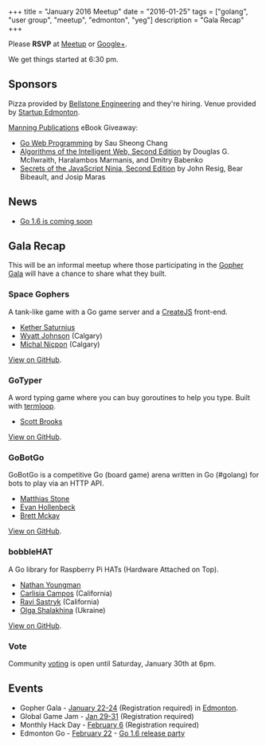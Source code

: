 +++
title = "January 2016 Meetup"
date = "2016-01-25"
tags = ["golang", "user group", "meetup", "edmonton", "yeg"]
description = "Gala Recap"
+++

Please **RSVP** at [Meetup](https://www.meetup.com/startupedmonton/events/226119364/) or [Google+](https://plus.google.com/events/c5491cq1ekhpu0um1ouqhk3oulg?authkey=CJ_y9ruqyvvWMQ).

We get things started at 6:30 pm.

## Sponsors 

Pizza provided by [Bellstone Engineering](https://bellstone.ca/) and they're hiring. Venue provided by [Startup Edmonton](https://www.startupedmonton.com/).

[Manning Publications](https://manning.com/) eBook Giveaway: 

* [Go Web Programming](https://www.manning.com/books/go-web-programming) by Sau Sheong Chang
* [Algorithms of the Intelligent Web, Second Edition](https://www.manning.com/books/algorithms-of-the-intelligent-web-second-edition) by Douglas G. McIlwraith, Haralambos Marmanis, and Dmitry Babenko
* [Secrets of the JavaScript Ninja, Second Edition](https://www.manning.com/books/secrets-of-the-javascript-ninja-second-edition) by John Resig, Bear Bibeault, and Josip Maras

## News

* [Go 1.6 is coming soon](http://beta.golang.org/doc/go1.6)

## Gala Recap

This will be an informal meetup where those participating in the [Gopher Gala](/2016-gala/) will have a chance to share what they built.

### Space Gophers

A tank-like game with a Go game server and a [CreateJS](http://createjs.com/) front-end.

* [Kether Saturnius](https://github.com/iamkether)
* [Wyatt Johnson](https://github.com/wyattjoh) (Calgary)
* [Michal Nicpon](https://github.com/envar) (Calgary)

[View on GitHub](https://github.com/gophergala2016/spacegophers).

### GoTyper

A word typing game where you can buy goroutines to help you type. Built with [termloop](https://github.com/JoelOtter/termloop).

* [Scott Brooks](https://github.com/ScottBrooks)

[View on GitHub](https://github.com/gophergala2016/gopher_typer).

### GoBotGo

GoBotGo is a competitive Go (board game) arena written in Go (#golang) for bots to play via an HTTP API.

* [Matthias Stone](https://github.com/matthias-stone)
* [Evan Hollenbeck](https://github.com/ehollenbeck)
* [Brett Mckay](https://github.com/mckayb24)

[View on GitHub](https://github.com/gophergala2016/gobotgo).

### bobbleHAT

A Go library for Raspberry Pi HATs (Hardware Attached on Top).

* [Nathan Youngman](https://github.com/nathany)
* [Carlisia Campos](https://github.com/carlisia) (California)
* [Ravi Sastryk](https://github.com/ravisastryk) (California)
* [Olga Shalakhina](https://github.com/osshalakhina) (Ukraine)

[View on GitHub](https://github.com/nathany/bobblehat).

### Vote 

Community [voting](https://obscure-savannah-52814.herokuapp.com/) is open until Saturday, January 30th at 6pm.

## Events

* Gopher Gala - [January 22-24](http://gophergala.com/) (Registration required) in [Edmonton](/2016-gala/).
* Global Game Jam - [Jan 29-31](http://madjam.ca/) (Registration required)
* Monthly Hack Day - [February 6](https://www.meetup.com/startupedmonton/events/227819631/) (Registration required)
* Edmonton Go - [February 22](https://www.meetup.com/startupedmonton/events/qfwsfhyvdbdc/) - [Go 1.6 release party](https://github.com/golang/go/wiki/Go-1.6-release-party)
